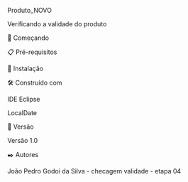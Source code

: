 Produto_NOVO

Verificando a validade do produto

🚀 Começando

📋 Pré-requisitos

🔧 Instalação

🛠️ Construído com

IDE Eclipse

LocalDate

📌 Versão

Versão 1.0

✒️ Autores

João Pedro Godoi da Silva - checagem validade - etapa 04

